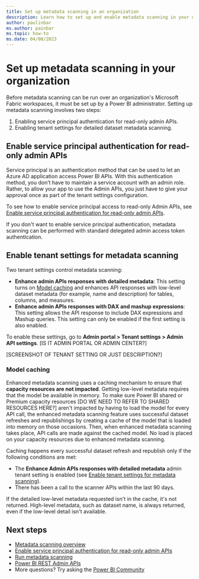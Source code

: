 ```yaml
---
title: Set up metadata scanning in an organization
description: Learn how to set up and enable metadata scanning in your organization through the administrator settings.
author: paulinbar
ms.author: painbar
ms.topic: how-to
ms.date: 04/08/2023
---
```


# Set up metadata scanning in your organization

Before metadata scanning can be run over an organization's Microsoft Fabric workspaces, it must be set up by a Power BI administrator. Setting up metadata scanning involves two steps:

1. Enabling service principal authentication for read-only admin APIs.
1. Enabling tenant settings for detailed dataset metadata scanning.

## Enable service principal authentication for read-only admin APIs

Service principal is an authentication method that can be used to let an Azure AD application access Power BI APIs. With this authentication method, you don’t have to maintain a service account with an admin role. Rather, to allow your app to use the Admin APIs, you just have to give your approval once as part of the tenant settings configuration.

To see how to enable service principal access to read-only Admin APIs, see [Enable service principal authentication for read-only admin APIs](./metadata-scanning-enable-read-only-apis.md).

If you don't want to enable service principal authentication, metadata scanning can be performed with standard delegated admin access token authentication.

## Enable tenant settings for metadata scanning

Two tenant settings control metadata scanning:

* **Enhance admin APIs responses with detailed metadata**: This setting turns on [Model caching](#model-caching) and enhances API responses with low-level dataset metadata (for example, name and description) for tables, columns, and measures.
* **Enhance admin APIs responses with DAX and mashup expressions**: This setting allows the API response to include DAX expressions and Mashup queries. This setting can only be enabled if the first setting is also enabled.

To enable these settings, go to **Admin portal > Tenant settings > Admin API settings**. [IS IT ADMIN PORTAL OR ADMIN CENTER?]

[SCREENSHOT OF TENANT SETTING OR JUST DESCRIPTION?]

### Model caching

Enhanced metadata scanning uses a caching mechanism to ensure that **capacity resources are not impacted**.
Getting low-level metadata requires that the model be available in memory. To make sure Power BI shared or Premium capacity resources [DO WE NEED TO REFER TO SHARED RESOURCES HERE?] aren't impacted by having to load the model for every API call, the enhanced metadata scanning feature uses successful dataset refreshes and republishings by creating a cache of the model that is loaded into memory on those occasions. Then, when enhanced metadata scanning takes place, API calls are made against the cached model. No load is placed on your capacity resources due to enhanced metadata scanning.

Caching happens every successful dataset refresh and republish only if the following conditions are met:

* The **Enhance Admin APIs responses with detailed metadata** admin tenant setting is enabled (see [Enable tenant settings for metadata scanning](#enable-tenant-settings-for-metadata-scanning)).
* There has been a call to the scanner APIs within the last 90 days.

If the detailed low-level metadata requested isn't in the cache, it's not returned. High-level metadata, such as dataset name, is always returned, even if the low-level detail isn't available.

## Next steps

* [Metadata scanning overview](./metadata-scanning-overview.md)
* [Enable service principal authentication for read-only admin APIs](./metadata-scanning-enable-read-only-apis.md)
* [Run metadata scanning](./metadata-scanning-run.md)
* [Power BI REST Admin APIs](/rest/api/power-bi/admin)
* More questions? Try asking the [Power BI Community](https://community.powerbi.com)